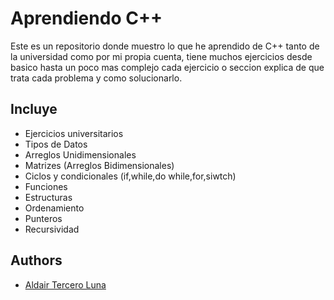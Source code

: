 
# Aprendiendo C++

Este es un repositorio donde muestro lo que he aprendido de C++ tanto de la universidad como por mi propia cuenta, tiene muchos ejercicios desde basico hasta un poco mas complejo cada ejercicio o seccion explica de que trata cada problema y como solucionarlo.


## Incluye

 - Ejercicios universitarios 
 - Tipos de Datos
 - Arreglos Unidimensionales
 - Matrizes (Arreglos Bidimensionales)
 - Ciclos y condicionales (if,while,do while,for,siwtch)
 - Funciones
 - Estructuras
 - Ordenamiento
 - Punteros
 - Recursividad


## Authors

- [Aldair Tercero Luna](www.linkedin.com/in/aldair-tercero-luna)

